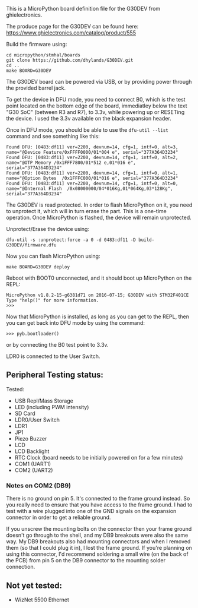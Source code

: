This is a MicroPython board definition file for the G30DEV from ghielectronics.

The produce page for the G30DEV can be found here: https://www.ghielectronics.com/catalog/product/555

Build the firmware using:
```
cd micropython/stmhal/boards
git clone https://github.com/dhylands/G30DEV.git
cd ..
make BOARD=G30DEV
```

The G30DEV board can be powered via USB, or by providing power through the
provided barrel jack.

To get the device in DFU mode, you need to connect B0, which is the test
point located on the bottom edge of the board, immediatley below the text "G30 SoC"
(between R3 and R7), to 3.3v, while powering up or RESETing the device. I used
the 3.3v available on the black expansion header.

Once in DFU mode, you should be able to use the ```dfu-util --list``` command and see
something like this:
```
Found DFU: [0483:df11] ver=2200, devnum=14, cfg=1, intf=0, alt=3, name="@Device Feature/0xFFFF0000/01*004 e", serial="377A364D3234"
Found DFU: [0483:df11] ver=2200, devnum=14, cfg=1, intf=0, alt=2, name="@OTP Memory /0x1FFF7800/01*512 e,01*016 e", serial="377A364D3234"
Found DFU: [0483:df11] ver=2200, devnum=14, cfg=1, intf=0, alt=1, name="@Option Bytes  /0x1FFFC000/01*016 e", serial="377A364D3234"
Found DFU: [0483:df11] ver=2200, devnum=14, cfg=1, intf=0, alt=0, name="@Internal Flash  /0x08000000/04*016Kg,01*064Kg,03*128Kg", serial="377A364D3234"
```

The G30DEV is read protected. In order to flash MicroPython on it, you need
to unprotect it, which will in turn erase the part. This is a one-time
operation. Once MicroPython is flashed, the device will remain unprotected.

Unprotect/Erase the device using:
```
dfu-util -s :unprotect:force -a 0 -d 0483:df11 -D build-G30DEV/firmware.dfu
```

Now you can flash MicroPython using:
```
make BOARD=G30DEV deploy
```

Reboot with BOOT0 unconnected, and it should boot up MicroPython on the REPL:
```
MicroPython v1.8.2-15-g6381d71 on 2016-07-15; G30DEV with STM32F401CE
Type "help()" for more information.
>>> 
```

Now that MicroPython is installed, as long as you can get to the REPL, then you
can get back into DFU mode by using the command:
```
>>> pyb.bootloader()
```
or by connecting the B0 test point to 3.3v.

LDR0 is connected to the User Switch.

## Peripheral Testing status:

Tested:
- USB Repl/Mass Storage
- LED (including PWM intensity)
- SD Card
- LDR0/User Switch
- LDR1
- JP1
- Piezo Buzzer
- LCD
- LCD Backlight
- RTC Clock (board needs to be initially powered on for a few minutes)
- COM1 (UART1)
- COM2 (UART2)

### Notes on COM2 (DB9)

There is no ground on pin 5. It's connected to the frame ground instead.
So you really need to ensure that you have access to the frame ground. I had
to test with a wire plugged into one of the GND signals on the expansion
connector in order to get a reliable ground.

If you unscrew the mounting bolts on the connector then your frame ground doesn't
go through to the shell, and my DB9 breakouts were also the same way. My DB9 breakouts
also had mounting connectors and when I removed them (so that I could plug it in), I
lost the frame ground. If you're planning on using this
connector, I'd recommend soldering a small wire (on the back of the PCB) from
pin 5 on the DB9 connector to the mounting solder connection.

## Not yet tested:
- WizNet 5500 Ethernet
